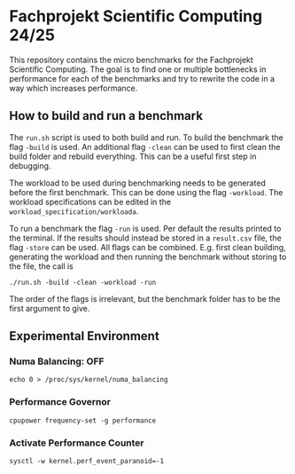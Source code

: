 # Fachprojekt Scientific Computing 24/25

This repository contains the micro benchmarks for the Fachprojekt Scientific Computing. The goal is to find one or multiple bottlenecks in performance for each of the benchmarks and try to rewrite the code in a way which increases performance.

## How to build and run a benchmark

The `run.sh` script is used to both build and run.
To build the benchmark the flag `-build` is used. An additional flag `-clean` can be used to first clean the build folder and rebuild everything. This can be a useful first step in debugging.

The workload to be used during benchmarking needs to be generated before the first benchmark. This can be done using the flag `-workload`. The workload specifications can be edited in the `workload_specification/workloada`.

To run a benchmark the flag `-run` is used. Per default the results printed to the terminal. If the results should instead be stored in a `result.csv` file, the flag `-store` can be used. All flags can be combined. E.g. first clean building, generating the workload and then running the benchmark without storing to the file, the call is
```console
./run.sh -build -clean -workload -run 
```
The order of the flags is irrelevant, but the benchmark folder has to be the first argument to give.


## Experimental Environment
### Numa Balancing: OFF

    echo 0 > /proc/sys/kernel/numa_balancing

### Performance Governor

    cpupower frequency-set -g performance

### Activate Performance Counter

    sysctl -w kernel.perf_event_paranoid=-1
